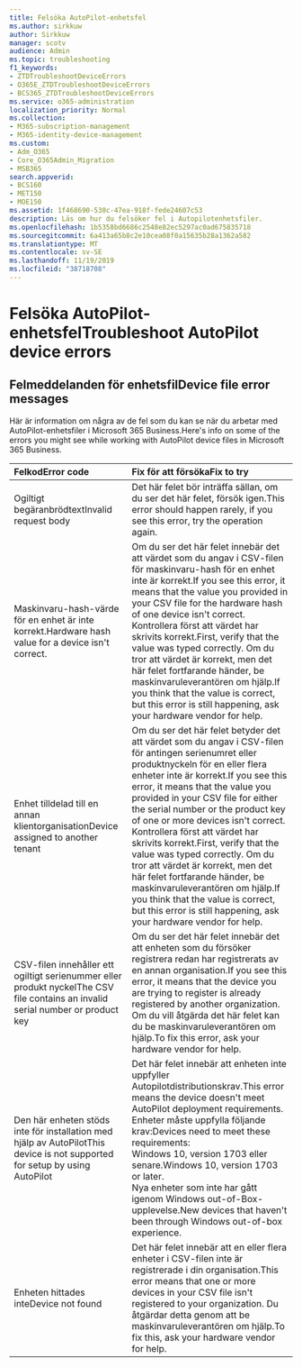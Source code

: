 ```yaml
---
title: Felsöka AutoPilot-enhetsfel
ms.author: sirkkuw
author: Sirkkuw
manager: scotv
audience: Admin
ms.topic: troubleshooting
f1_keywords:
- ZTDTroubleshootDeviceErrors
- O365E_ZTDTroubleshootDeviceErrors
- BCS365_ZTDTroubleshootDeviceErrors
ms.service: o365-administration
localization_priority: Normal
ms.collection:
- M365-subscription-management
- M365-identity-device-management
ms.custom:
- Adm_O365
- Core_O365Admin_Migration
- MSB365
search.appverid:
- BCS160
- MET150
- MOE150
ms.assetid: 1f468690-530c-47ea-918f-fede24607c53
description: Läs om hur du felsöker fel i Autopilotenhetsfiler.
ms.openlocfilehash: 1b5358bd6686c2548e82ec5297ac0ad675835718
ms.sourcegitcommit: 6a413a65b8c2e10cea08f0a15635b28a1362a582
ms.translationtype: MT
ms.contentlocale: sv-SE
ms.lasthandoff: 11/19/2019
ms.locfileid: "38718708"
---
```

# <a name="troubleshoot-autopilot-device-errors"></a><span data-ttu-id="61784-103">Felsöka AutoPilot-enhetsfel</span><span class="sxs-lookup"><span data-stu-id="61784-103">Troubleshoot AutoPilot device errors</span></span>

## <a name="device-file-error-messages"></a><span data-ttu-id="61784-104">Felmeddelanden för enhetsfil</span><span class="sxs-lookup"><span data-stu-id="61784-104">Device file error messages</span></span>

<span data-ttu-id="61784-105">Här är information om några av de fel som du kan se när du arbetar med AutoPilot-enhetsfiler i Microsoft 365 Business.</span><span class="sxs-lookup"><span data-stu-id="61784-105">Here's info on some of the errors you might see while working with AutoPilot device files in Microsoft 365 Business.</span></span> 
  
|<span data-ttu-id="61784-106">**Felkod**</span><span class="sxs-lookup"><span data-stu-id="61784-106">**Error code**</span></span>|<span data-ttu-id="61784-107">**Fix för att försöka**</span><span class="sxs-lookup"><span data-stu-id="61784-107">**Fix to try**</span></span>|
|:-----|:-----|
|<span data-ttu-id="61784-108">Ogiltigt begäranbrödtext</span><span class="sxs-lookup"><span data-stu-id="61784-108">Invalid request body</span></span>  <br/> |<span data-ttu-id="61784-109">Det här felet bör inträffa sällan, om du ser det här felet, försök igen.</span><span class="sxs-lookup"><span data-stu-id="61784-109">This error should happen rarely, if you see this error, try the operation again.</span></span>  <br/> |
|<span data-ttu-id="61784-110">Maskinvaru-hash-värde för en enhet är inte korrekt.</span><span class="sxs-lookup"><span data-stu-id="61784-110">Hardware hash value for a device isn't correct.</span></span>  <br/> |<span data-ttu-id="61784-111">Om du ser det här felet innebär det att värdet som du angav i CSV-filen för maskinvaru-hash för en enhet inte är korrekt.</span><span class="sxs-lookup"><span data-stu-id="61784-111">If you see this error, it means that the value you provided in your CSV file for the hardware hash of one device isn't correct.</span></span> <span data-ttu-id="61784-112">Kontrollera först att värdet har skrivits korrekt.</span><span class="sxs-lookup"><span data-stu-id="61784-112">First, verify that the value was typed correctly.</span></span> <span data-ttu-id="61784-113">Om du tror att värdet är korrekt, men det här felet fortfarande händer, be maskinvaruleverantören om hjälp.</span><span class="sxs-lookup"><span data-stu-id="61784-113">If you think that the value is correct, but this error is still happening, ask your hardware vendor for help.</span></span>  <br/> |
|<span data-ttu-id="61784-114">Enhet tilldelad till en annan klientorganisation</span><span class="sxs-lookup"><span data-stu-id="61784-114">Device assigned to another tenant</span></span>  <br/> |<span data-ttu-id="61784-115">Om du ser det här felet betyder det att värdet som du angav i CSV-filen för antingen serienumret eller produktnyckeln för en eller flera enheter inte är korrekt.</span><span class="sxs-lookup"><span data-stu-id="61784-115">If you see this error, it means that the value you provided in your CSV file for either the serial number or the product key of one or more devices isn't correct.</span></span> <span data-ttu-id="61784-116">Kontrollera först att värdet har skrivits korrekt.</span><span class="sxs-lookup"><span data-stu-id="61784-116">First, verify that the value was typed correctly.</span></span> <span data-ttu-id="61784-117">Om du tror att värdet är korrekt, men det här felet fortfarande händer, be maskinvaruleverantören om hjälp.</span><span class="sxs-lookup"><span data-stu-id="61784-117">If you think that the value is correct, but this error is still happening, ask your hardware vendor for help.</span></span>  <br/> |
|<span data-ttu-id="61784-118">CSV-filen innehåller ett ogiltigt serienummer eller produkt nyckel</span><span class="sxs-lookup"><span data-stu-id="61784-118">The CSV file contains an invalid serial number or product key</span></span>  <br/> |<span data-ttu-id="61784-119">Om du ser det här felet innebär det att enheten som du försöker registrera redan har registrerats av en annan organisation.</span><span class="sxs-lookup"><span data-stu-id="61784-119">If you see this error, it means that the device you are trying to register is already registered by another organization.</span></span> <span data-ttu-id="61784-120">Om du vill åtgärda det här felet kan du be maskinvaruleverantören om hjälp.</span><span class="sxs-lookup"><span data-stu-id="61784-120">To fix this error, ask your hardware vendor for help.</span></span>  <br/> |
|<span data-ttu-id="61784-121">Den här enheten stöds inte för installation med hjälp av AutoPilot</span><span class="sxs-lookup"><span data-stu-id="61784-121">This device is not supported for setup by using AutoPilot</span></span>  <br/> | <span data-ttu-id="61784-122">Det här felet innebär att enheten inte uppfyller Autopilotdistributionskrav.</span><span class="sxs-lookup"><span data-stu-id="61784-122">This error means the device doesn't meet AutoPilot deployment requirements.</span></span> <span data-ttu-id="61784-123">Enheter måste uppfylla följande krav:</span><span class="sxs-lookup"><span data-stu-id="61784-123">Devices need to meet these requirements:</span></span>  <br/>  <span data-ttu-id="61784-124">Windows 10, version 1703 eller senare.</span><span class="sxs-lookup"><span data-stu-id="61784-124">Windows 10, version 1703 or later.</span></span>  <br/>  <span data-ttu-id="61784-125">Nya enheter som inte har gått igenom Windows out-of-Box-upplevelse.</span><span class="sxs-lookup"><span data-stu-id="61784-125">New devices that haven't been through Windows out-of-box experience.</span></span>  <br/> |
|<span data-ttu-id="61784-126">Enheten hittades inte</span><span class="sxs-lookup"><span data-stu-id="61784-126">Device not found</span></span>  <br/> |<span data-ttu-id="61784-127">Det här felet innebär att en eller flera enheter i CSV-filen inte är registrerade i din organisation.</span><span class="sxs-lookup"><span data-stu-id="61784-127">This error means that one or more devices in your CSV file isn't registered to your organization.</span></span> <span data-ttu-id="61784-128">Du åtgärdar detta genom att be maskinvaruleverantören om hjälp.</span><span class="sxs-lookup"><span data-stu-id="61784-128">To fix this, ask your hardware vendor for help.</span></span>  <br/> |
